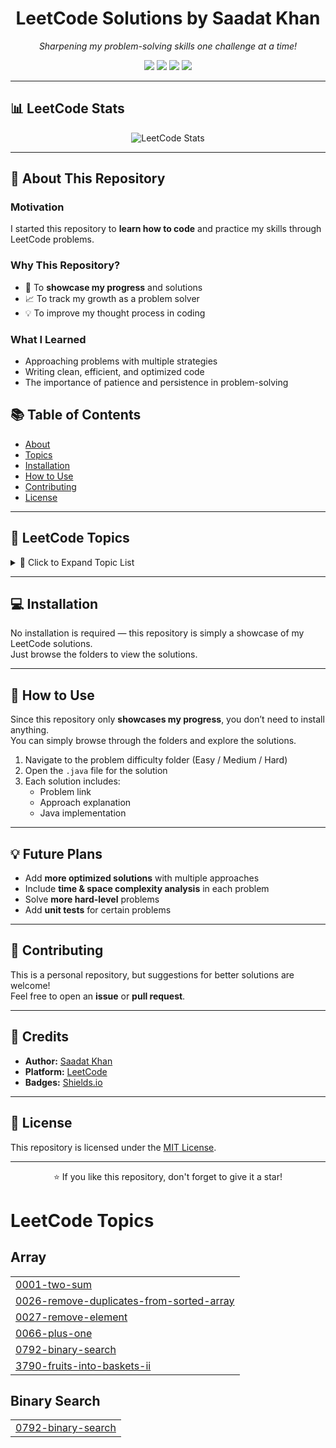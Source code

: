 <!-- Banner -->
<h1 align="center">LeetCode Solutions by Saadat Khan</h1>

<p align="center">
  <em>Sharpening my problem-solving skills one challenge at a time!</em>
</p>

<!-- Badges -->
<p align="center">
  <img src="https://visitor-badge.laobi.icu/badge?page_id=Saadat-Khan.LeetCode&left_color=lightgray&right_color=darkorchid" />
  <img src="https://img.shields.io/github/last-commit/Saadat-Khan/LeetCode?color=blue&style=flat-square" />
  <img src="https://img.shields.io/github/languages/top/Saadat-Khan/LeetCode?style=flat-square" />
  <img src="https://img.shields.io/github/repo-size/Saadat-Khan/LeetCode?style=flat-square&color=green" />
</p>

---

## 📊 LeetCode Stats
<p align="center">
  <img src="https://leetcard.jacoblin.cool/saadat-khan?theme=dark" alt="LeetCode Stats" />
</p>

---

## 📌 About This Repository

### Motivation
I started this repository to **learn how to code** and practice my skills through LeetCode problems.

### Why This Repository?
- 📂 To **showcase my progress** and solutions  
- 📈 To track my growth as a problem solver  
- 💡 To improve my thought process in coding

### What I Learned
- Approaching problems with multiple strategies  
- Writing clean, efficient, and optimized code  
- The importance of patience and persistence in problem-solving

## 📚 Table of Contents
- [About](#-about-this-repository)
- [Topics](#-leetcode-topics)
- [Installation](#-installation)
- [How to Use](#-how-to-Use)
- [Contributing](#-contributing)
- [License](#-license)

---

## 🧠 LeetCode Topics

<details>
<summary>📂 Click to Expand Topic List</summary>

#

### Hash Table
| Problems |
| -------- |
| [0001-two-sum](https://github.com/Saadat-Khan/LeetCode/tree/master/0001-two-sum) |
| [0003-longest-substring-without-repeating-characters](https://github.com/Saadat-Khan/LeetCode/tree/master/0003-longest-substring-without-repeating-characters) |

### Math
| Problems |
| -------- |
| [0009-palindrome-number](https://github.com/Saadat-Khan/LeetCode/tree/master/0009-palindrome-number) |
| [0066-plus-one](https://github.com/Saadat-Khan/LeetCode/tree/master/0066-plus-one) |
| [0069-sqrtx](https://github.com/Saadat-Khan/LeetCode/tree/master/0069-sqrtx) |
| [0070-climbing-stairs](https://github.com/Saadat-Khan/LeetCode/tree/master/0070-climbing-stairs) |

<!-- Add all other topic sections here with same format -->

</details>

---

## 💻 Installation
No installation is required — this repository is simply a showcase of my LeetCode solutions.  
Just browse the folders to view the solutions.

---

## 🚀 How to Use

Since this repository only **showcases my progress**, you don’t need to install anything.  
You can simply browse through the folders and explore the solutions.

1. Navigate to the problem difficulty folder (Easy / Medium / Hard)
2. Open the `.java` file for the solution
3. Each solution includes:
   - Problem link
   - Approach explanation
   - Java implementation

---

## 💡 Future Plans

- Add **more optimized solutions** with multiple approaches
- Include **time & space complexity analysis** in each problem
- Solve **more hard-level** problems
- Add **unit tests** for certain problems

---

## 🤝 Contributing
This is a personal repository, but suggestions for better solutions are welcome!  
Feel free to open an **issue** or **pull request**.

---

## 🙌 Credits

- **Author:** [Saadat Khan](https://github.com/saadat-khan)
- **Platform:** [LeetCode](https://leetcode.com/)
- **Badges:** [Shields.io](https://shields.io/)

---

## 📜 License
This repository is licensed under the [MIT License](LICENSE).

---
<p align="center">⭐ If you like this repository, don't forget to give it a star!</p>

<!---LeetCode Topics Start-->
# LeetCode Topics
## Array
|  |
| ------- |
| [0001-two-sum](https://github.com/Saadat-Khan/LeetCode/tree/master/0001-two-sum) |
| [0026-remove-duplicates-from-sorted-array](https://github.com/Saadat-Khan/LeetCode/tree/master/0026-remove-duplicates-from-sorted-array) |
| [0027-remove-element](https://github.com/Saadat-Khan/LeetCode/tree/master/0027-remove-element) |
| [0066-plus-one](https://github.com/Saadat-Khan/LeetCode/tree/master/0066-plus-one) |
| [0792-binary-search](https://github.com/Saadat-Khan/LeetCode/tree/master/0792-binary-search) |
| [3790-fruits-into-baskets-ii](https://github.com/Saadat-Khan/LeetCode/tree/master/3790-fruits-into-baskets-ii) |
## Binary Search
|  |
| ------- |
| [0792-binary-search](https://github.com/Saadat-Khan/LeetCode/tree/master/0792-binary-search) |
<!---LeetCode Topics End-->